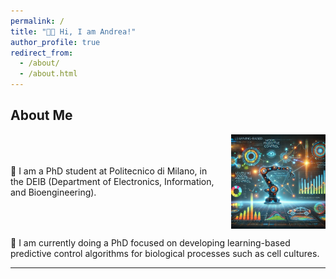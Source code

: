 ```yaml
---
permalink: /
title: "👋🏻 Hi, I am Andrea!"
author_profile: true
redirect_from: 
  - /about/
  - /about.html
---
```


## About Me

<div style="display: flex; align-items: center;">
    <p>🔬 I am a PhD student at Politecnico di Milano, in the DEIB (Department of Electronics, Information, and Bioengineering).</p>
    <img src="images/learning_based_mpc.jpg" alt="Learning-Based MPC" style="float: right; width: 30%; margin-left: 15px;"/>
</div>

<p>🧬 I am currently doing a PhD focused on developing learning-based predictive control algorithms for biological processes such as cell cultures.</p>


---

